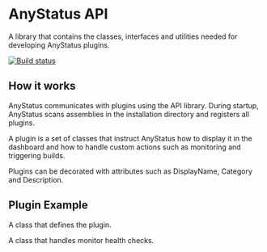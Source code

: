 # AnyStatus API

A library that contains the classes, interfaces and utilities needed for developing AnyStatus plugins.

[![Build status](https://ci.appveyor.com/api/projects/status/74kcwc63k0r2ajdj?svg=true)](https://ci.appveyor.com/project/AnyStatus/api)

## How it works

AnyStatus communicates with plugins using the API library. During startup, AnyStatus scans assemblies in the installation directory and registers all plugins.

A plugin is a set of classes that instruct AnyStatus how to display it in the dashboard and how to handle custom actions such as monitoring and triggering builds.

Plugins can be decorated with attributes such as DisplayName, Category and Description.

## Plugin Example

A class that defines the plugin.

<script src="https://gist.github.com/AlonAm/d37e580788eaec8d62858f5bb0cbd246.js"></script>

A class that handles monitor health checks.

<script src="https://gist.github.com/AlonAm/541ea7571b46f7404818f8c3a8eecf89.js"></script>
